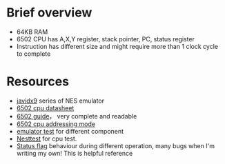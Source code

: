 # Brief overview
- 64KB RAM
- 6502 CPU has A,X,Y register, stack pointer, PC, status register
- Instruction has different size and might require more than 1 clock cycle to complete

# Resources
- [javidx9](https://www.youtube.com/watch?v=8XmxKPJDGU0&list=PLrOv9FMX8xJHqMvSGB_9G9nZZ_4IgteYf&index=3) series of NES emulator
- [6502 cpu datasheet](https://www.princeton.edu/~mae412/HANDOUTS/Datasheets/6502.pdf)
- [6502 guide](https://www.nesdev.org/obelisk-6502-guide/)， very complete and readable
- [6502 cpu addressing mode](https://www.nesdev.org/wiki/CPU_addressing_modes)
- [emulator test](https://www.nesdev.org/wiki/Emulator_tests) for different component
- [Nesttest](https://github.com/nwidger/nintengo/blob/master/m65go2/test-roms/nestest/nestest.log) for cpu test.
- [Status flag](https://www.nesdev.org/wiki/Status_flags) behaviour during different operation, many bugs when I'm writing my own! This is helpful reference
